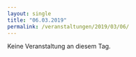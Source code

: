 ```yaml
---
layout: single
title: "06.03.2019"
permalink: /veranstaltungen/2019/03/06/
---
```


Keine Veranstaltung an diesem Tag.
